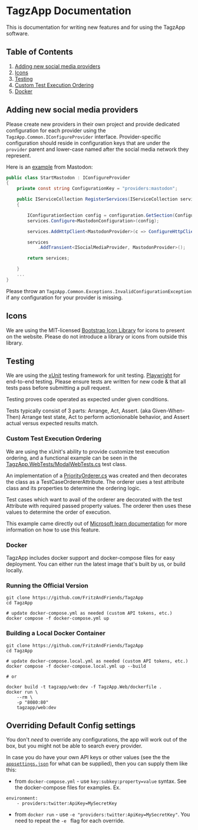 # TagzApp Documentation

This is documentation for writing new features and for using the TagzApp software.

## Table of Contents
1. [Adding new social media providers](#media-providers)
2. [Icons](#icons)
3. [Testing](#testing)
4. [Custom Test Execution Ordering](#ordering)
5. [Docker](#docker)

<div id='media-providers'/>

## Adding new social media providers

Please create new providers in their own project and provide dedicated configuration for each provider using the `TagzApp.Common.IConfigureProvider` interface.  Provider-specific configuration should reside in configuration keys that are under the `provider` parent and lower-case named after the social media network they represent.

Here is an [example](../src/TagzApp.Providers.Mastodon/StartMastodon.cs) from Mastodon:

```csharp
public class StartMastodon : IConfigureProvider
{
	private const string ConfigurationKey = "providers:mastodon";

	public IServiceCollection RegisterServices(IServiceCollection services, IConfiguration configuration)
	{

		IConfigurationSection config = configuration.GetSection(ConfigurationKey);
		services.Configure<MastodonConfiguration>(config);

		services.AddHttpClient<MastodonProvider>(c => ConfigureHttpClient(c, config));

		services
			.AddTransient<ISocialMediaProvider, MastodonProvider>();

		return services;

	}
	...
}
```

Please throw an `TagzApp.Common.Exceptions.InvalidConfigurationException` if any configuration for your provider is missing.

<div id='icons'/>

## Icons

We are using the MIT-licensed [Bootstrap Icon Library](https://icons.getbootstrap.com/) for icons to present on the website.  Please do not introduce a library or icons from outside this library.

<div id='testing'/>

## Testing

We are using the [xUnit](https://xunit.net/) testing framework for unit testing.
[Playwright](https://playwright.dev/) for end-to-end testing.
Please ensure tests are written for new code & that all tests pass before submitting a pull request.

Testing proves code operated as expected under given conditions.

Tests typically consist of 3 parts:
Arrange, Act, Assert. (aka Given-When-Then)
Arrange test state, Act to perform actionionable behavior, and Assert actual versus expected results match.

<div id='ordering'/>

### Custom Test Execution Ordering
We are using the xUnit's ability to provide customize test execution ordering, and a functional example can be seen in the [TagzApp.WebTests/ModalWebTests.cs](../src/TagzApp.WebTest/ModalWebTests.cs) test class.

An implementation of a [PriorityOrderer.cs](../src/TagzApp.WebTest/PriorityOrderer.cs) was created and then decorates the class as a TestCaseOrdererAttribute. The orderer uses a test attribute class and its properties to determine the ordering logic.

Test cases which want to avail of the orderer are decorated with the test Attribute with required passed property values. The orderer then uses these values to determine the order of execution.

This example came directly out of [Microsoft learn documentation](https://learn.microsoft.com/en-us/dotnet/core/testing/order-unit-tests?pivots=xunit#order-by-custom-attribute) for more information on how to use this feature.


<div id='docker'/>

### Docker
TagzApp includes docker support and docker-compose files for easy deployment. You can either run the latest image that's built by us, or build locally.

### Running the Official Version

```
git clone https://github.com/FritzAndFriends/TagzApp
cd TagzApp

# update docker-compose.yml as needed (custom API tokens, etc.)
docker compose -f docker-compose.yml up

```


### Building a Local Docker Container

```
git clone https://github.com/FritzAndFriends/TagzApp
cd TagzApp

# update docker-compose.local.yml as needed (custom API tokens, etc.)
docker compose -f docker-compose.local.yml up --build

# or

docker build -t tagzapp/web:dev -f TagzApp.Web/dockerfile .
docker run \
	--rm \
	-p "8080:80"
	tagzapp/web:dev
```


## Overriding Default Config settings

You don't *need* to override any configurations, the app will work out of the box, but you might not be able to search every provider.

In case you do have your own API keys or other values (see the  the [`appsettings.json`](../src/TagzApp.Web/appsettings.json) for what can be supplied), then you can supply them like this:

* from `docker-compose.yml` - use `key:subkey:property=value` syntax. See the docker-compose files for examples. Ex.

```
environment:
	- providers:twitter:ApiKey=MySecretKey
```

* from `docker run` - use `-e "providers:twitter:ApiKey=MySecretKey"`. You need to repeat the `-e ` flag for each override.
